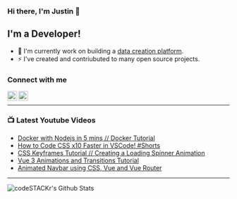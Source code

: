 ### Hi there, I'm Justin 👋

## I'm a Developer!

- 🔭 I'm currently work on building a [data creation platform](https://datatorch.io).
- ⚡ I've created and contriubuted to many open source projects.

### Connect with me

[<img align="left" alt="jsbroks | YouTube" width="22px" src="https://cdn.jsdelivr.net/npm/simple-icons@v3/icons/youtube.svg" />][youtube]
[<img align="left" alt="jsbroks | LinkedIn" width="22px" src="https://cdn.jsdelivr.net/npm/simple-icons@v3/icons/linkedin.svg" />][linkedin]

<br />

---

### 📺 Latest Youtube Videos

<!-- YOUTUBE:START -->
- [Docker with Nodejs in 5 mins // Docker Tutorial](https://www.youtube.com/watch?v=hXhI2ZLDgQM)
- [How to Code CSS x10 Faster in VSCode! #Shorts](https://www.youtube.com/watch?v=uKZNpJ3-Gjc)
- [CSS Keyframes Tutorial // Creating a Loading Spinner Animation](https://www.youtube.com/watch?v=60OWr7VvJhE)
- [Vue 3 Animations and Transitions Tutorial](https://www.youtube.com/watch?v=XGTzLhQuFU0)
- [Animated Navbar using CSS, Vue and Vue Router](https://www.youtube.com/watch?v=CfTvye31Ad0)
<!-- YOUTUBE:END -->

---

<img align="center" alt="codeSTACKr's Github Stats" src="https://github-readme-stats.vercel.app/api?username=jsbroks&show_icons=true&hide_border=true" >


[youtube]: https://www.youtube.com/channel/UCro4e-xxAYrgwt5cOccnE0A
[github]: https://www.github.com/jsbroks
[linkedin]: https://www.linkedin.com/in/jsbroks/
